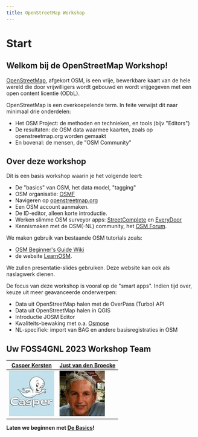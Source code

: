 ```yaml
---
title: OpenStreetMap Workshop
---
```

 
# Start

## Welkom bij de OpenStreetMap Workshop!

[OpenStreetMap](https://openstreetmap.org), 
afgekort OSM, is een vrije, bewerkbare kaart van de hele wereld die 
door vrijwilligers wordt gebouwd en wordt vrijgegeven 
met een open content licentie (ODbL).

OpenStreetMap is een overkoepelende term. 
In feite verwijst dit naar minimaal drie onderdelen:

* Het OSM Project: de methoden en technieken, en tools (bijv "Editors")
* De resultaten: de OSM data waarmee kaarten, zoals op openstreetmap.org worden gemaakt
* En bovenal: de mensen, de "OSM Community"

## Over deze workshop

Dit is een basis workshop waarin je het volgende leert: 

* De "basics" van OSM, het data model, "tagging"
* OSM organisatie: [OSMF](https://wiki.osmfoundation.org/wiki/Main_Page)
* Navigeren op [openstreetmap.org](https://openstreetmap.org)
* Een OSM account aanmaken.
* De ID-editor, alleen korte introductie.
* Werken slimme OSM surveyor apps: [StreetComplete](https://streetcomplete.app/?lang=nl) en [EveryDoor](https://every-door.app/)
* Kennismaken met de OSM(-NL) community, het [OSM Forum](https://community.openstreetmap.org/).

We maken gebruik van bestaande OSM tutorials zoals:

* [OSM Beginner's Guide Wiki](https://wiki.openstreetmap.org/wiki/Beginners%27_guide)
* de website [LearnOSM](https://learnosm.org/nl_NL/).

We zullen presentatie-slides gebruiken. Deze website kan ook als naslagwerk dienen.

De focus van deze workshop is vooral op de "smart apps". 
Indien tijd over, keuze uit meer geavanceerde onderwerpen:

* Data uit OpenStreetMap halen met de OverPass (Turbo) API
* Data uit OpenStreetMap halen in QGIS
* Introductie JOSM Editor
* Kwaliteits-bewaking met o.a. [Osmose](https://wiki.openstreetmap.org/wiki/Osmose)
* NL-specifiek: import van BAG en andere basisregistraties in OSM

## Uw FOSS4GNL 2023 Workshop Team

|[Casper Kersten](https://www.hdyc.neis-one.org/?Friendly_Ghost)| [Just van den Broecke](https://www.openstreetmap.org/user/justb)  |
|---|---|
|![A](assets/images/casper_kersten.jpg) | ![B](assets/images/just_broecke.jpg)  |


**Laten we beginnen met [De Basics](intro.md)!**

